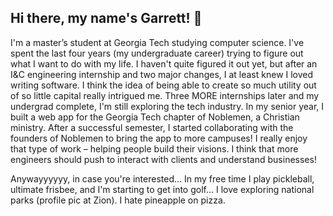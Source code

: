 ## Hi there, my name's Garrett! 👋

I'm a master’s student at Georgia Tech studying computer science. I've spent the last four years (my undergraduate career) trying to figure out what I want to do with my life. I haven't quite figured it out yet, but after an I&C engineering internship and two major changes, I at least knew I loved writing software. I think the idea of being able to create so much utility out of so little capital really intrigued me. Three MORE internships later and my undergrad complete, I'm still exploring the tech industry. In my senior year, I built a web app for the Georgia Tech chapter of Noblemen, a Christian ministry. After a successful semester, I started collaborating with the founders of Noblemen to bring the app to more campuses! I really enjoy that type of work – helping people build their visions. I think that more engineers should push to interact with clients and understand businesses!

Anywayyyyyy, in case you're interested... In my free time I play pickleball, ultimate frisbee, and I'm starting to get into golf... I love exploring national parks (profile pic at Zion). I hate pineapple on pizza.

